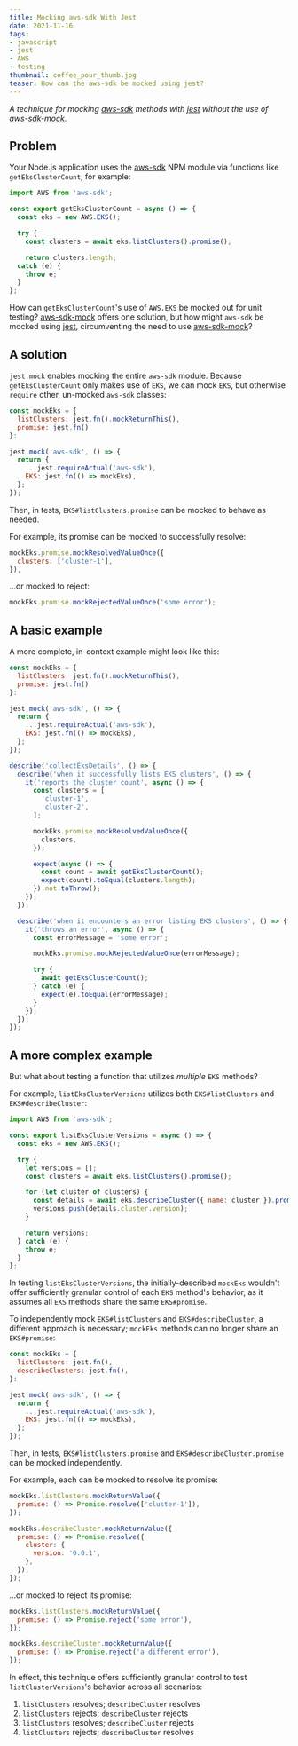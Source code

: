 ```yaml
---
title: Mocking aws-sdk With Jest
date: 2021-11-16
tags:
- javascript
- jest
- AWS
- testing
thumbnail: coffee_pour_thumb.jpg
teaser: How can the aws-sdk be mocked using jest?
---
```


_A technique for mocking [aws-sdk](https://aws.amazon.com/sdk-for-javascript/) methods with [jest](https://jestjs.io/) without the use of [aws-sdk-mock](https://www.npmjs.com/package/aws-sdk-mock)._

## Problem

Your Node.js application uses the [aws-sdk](https://aws.amazon.com/sdk-for-javascript/) NPM module via functions like `getEksClusterCount`, for example:

```javascript
import AWS from 'aws-sdk';

const export getEksClusterCount = async () => {
  const eks = new AWS.EKS();

  try {
    const clusters = await eks.listClusters().promise();

    return clusters.length;
  catch (e) {
    throw e;
  }
};
```

How can `getEksClusterCount`'s use of `AWS.EKS` be mocked out for unit testing? [aws-sdk-mock](https://www.npmjs.com/package/aws-sdk-mock) offers one solution, but how might `aws-sdk` be mocked using [jest](https://jestjs.io/), circumventing the need to use [aws-sdk-mock](https://www.npmjs.com/package/aws-sdk-mock)?

## A solution

`jest.mock` enables mocking the entire `aws-sdk` module. Because `getEksClusterCount` only makes use of `EKS`, we can mock `EKS`, but otherwise `require` other, un-mocked `aws-sdk` classes:

```javascript
const mockEks = {
  listClusters: jest.fn().mockReturnThis(),
  promise: jest.fn()
}:

jest.mock('aws-sdk', () => {
  return {
    ...jest.requireActual('aws-sdk'),
    EKS: jest.fn(() => mockEks),
  };
});
```

Then, in tests, `EKS#listClusters.promise` can be mocked to behave as needed.

For example, its promise can be mocked to successfully resolve:

```javascript
mockEks.promise.mockResolvedValueOnce({
  clusters: ['cluster-1'],
}),
```

...or mocked to reject:

```javascript
mockEks.promise.mockRejectedValueOnce('some error');
```

## A basic example

A more complete, in-context example might look like this:

```javascript
const mockEks = {
  listClusters: jest.fn().mockReturnThis(),
  promise: jest.fn()
}:

jest.mock('aws-sdk', () => {
  return {
    ...jest.requireActual('aws-sdk'),
    EKS: jest.fn(() => mockEks),
  };
});

describe('collectEksDetails', () => {
  describe('when it successfully lists EKS clusters', () => {
    it('reports the cluster count', async () => {
      const clusters = [
        'cluster-1',
        'cluster-2',
      ];

      mockEks.promise.mockResolvedValueOnce({
        clusters,
      });

      expect(async () => {
        const count = await getEksClusterCount();
        expect(count).toEqual(clusters.length);
      }).not.toThrow();
    });
  });

  describe('when it encounters an error listing EKS clusters', () => {
    it('throws an error', async () => {
      const errorMessage = 'some error';

      mockEks.promise.mockRejectedValueOnce(errorMessage);

      try {
        await getEksClusterCount();
      } catch (e) {
        expect(e).toEqual(errorMessage);
      }
    });
  });
});
```

## A more complex example

But what about testing a function that utilizes _multiple_ `EKS` methods?

For example, `listEksClusterVersions` utilizes both `EKS#listClusters` and `EKS#describeCluster`:

```javascript
import AWS from 'aws-sdk';

const export listEksClusterVersions = async () => {
  const eks = new AWS.EKS();

  try {
    let versions = [];
    const clusters = await eks.listClusters().promise();

    for (let cluster of clusters) {
      const details = await eks.describeCluster({ name: cluster }).promise();
      versions.push(details.cluster.version);
    }

    return versions;
  } catch (e) {
    throw e;
  }
};
```

In testing `listEksClusterVersions`, the initially-described `mockEks` wouldn't offer sufficiently granular control of each `EKS` method's behavior, as it assumes all `EKS` methods share the same `EKS#promise`.

To independently mock `EKS#listClusters` and `EKS#describeCluster`, a different approach is necessary; `mockEks` methods can no longer share an `EKS#promise`:

```javascript
const mockEks = {
  listClusters: jest.fn(),
  describeClusters: jest.fn(),
}:

jest.mock('aws-sdk', () => {
  return {
    ...jest.requireActual('aws-sdk'),
    EKS: jest.fn(() => mockEks),
  };
});
```

Then, in tests, `EKS#listClusters.promise` and `EKS#describeCluster.promise` can be mocked independently.

For example, each can be mocked to resolve its promise:

```javascript
mockEks.listClusters.mockReturnValue({
  promise: () => Promise.resolve(['cluster-1']),
});

mockEks.describeCluster.mockReturnValue({
  promise: () => Promise.resolve({
    cluster: {
      version: '0.0.1',
    },
  }),
});
```

...or mocked to reject its promise:

```javascript
mockEks.listClusters.mockReturnValue({
  promise: () => Promise.reject('some error'),
});

mockEks.describeCluster.mockReturnValue({
  promise: () => Promise.reject('a different error'),
});
```

In effect, this technique offers sufficiently granular control to test `listClusterVersions`'s behavior across all scenarios:

1. `listClusters` resolves; `describeCluster` resolves
1. `listClusters` rejects; `describeCluster` rejects
1. `listClusters` resolves; `describeCluster` rejects
1. `listClusters` rejects; `describeCluster` resolves
